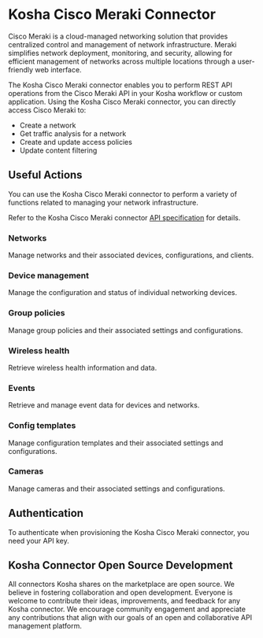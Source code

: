 # Kosha Cisco Meraki Connector

Cisco Meraki is a cloud-managed networking solution that provides centralized control and management of network infrastructure. Meraki simplifies network deployment, monitoring, and security, allowing for efficient management of networks across multiple locations through a user-friendly web interface.

The Kosha Cisco Meraki connector enables you to perform REST API operations from the Cisco Meraki API in your Kosha workflow or custom application. Using the Kosha Cisco Meraki connector, you can directly access Cisco Meraki to:

* Create a network
* Get traffic analysis for a network
* Create and update access policies
* Update content filtering

## Useful Actions

You can use the Kosha Cisco Meraki connector to perform a variety of functions related to managing your network infrastructure.

Refer to the Kosha Cisco Meraki connector [API specification](openapi.json) for details.

### Networks

Manage networks and their associated devices, configurations, and clients.

### Device management

Manage the configuration and status of individual networking devices.

### Group policies

Manage group policies and their associated settings and configurations.

### Wireless health

Retrieve wireless health information and data.

### Events

Retrieve and manage event data for devices and networks.

### Config templates

Manage configuration templates and their associated settings and configurations.

### Cameras

Manage cameras and their associated settings and configurations.

## Authentication

To authenticate when provisioning the Kosha Cisco Meraki connector, you need your API key.

## Kosha Connector Open Source Development

All connectors Kosha shares on the marketplace are open source. We believe in fostering collaboration and open development. Everyone is welcome to contribute their ideas, improvements, and feedback for any Kosha connector. We encourage community engagement and appreciate any contributions that align with our goals of an open and collaborative API management platform.
